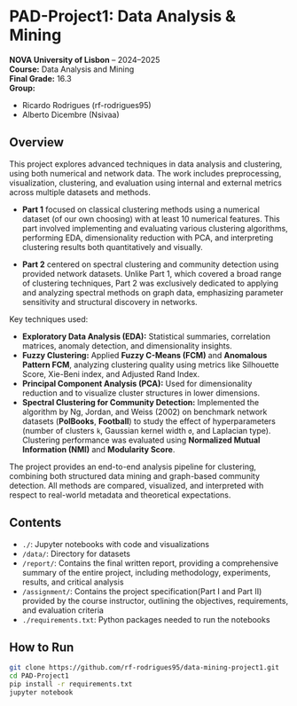 # PAD-Project1: Data Analysis & Mining  
**NOVA University of Lisbon** – 2024–2025  
**Course:** Data Analysis and Mining  
**Final Grade:** 16.3  
**Group:** 
  - Ricardo Rodrigues (rf-rodrigues95)
  - Alberto Dicembre (Nsivaa)

## Overview

This project explores advanced techniques in data analysis and clustering, using both numerical and network data. The work includes preprocessing, visualization, clustering, and evaluation using internal and external metrics across multiple datasets and methods.

- **Part 1** focused on classical clustering methods using a numerical dataset (of our own choosing) with at least 10 numerical features. This part involved implementing and evaluating various clustering algorithms, performing EDA, dimensionality reduction with PCA, and interpreting clustering results both quantitatively and visually.

- **Part 2** centered on spectral clustering and community detection using provided network datasets. Unlike Part 1, which covered a broad range of clustering techniques, Part 2 was exclusively dedicated to applying and analyzing spectral methods on graph data, emphasizing parameter sensitivity and structural discovery in networks.

Key techniques used:

- **Exploratory Data Analysis (EDA):** Statistical summaries, correlation matrices, anomaly detection, and dimensionality insights.
- **Fuzzy Clustering:** Applied **Fuzzy C-Means (FCM)** and **Anomalous Pattern FCM**, analyzing clustering quality using metrics like Silhouette Score, Xie-Beni index, and Adjusted Rand Index.
- **Principal Component Analysis (PCA):** Used for dimensionality reduction and to visualize cluster structures in lower dimensions.
- **Spectral Clustering for Community Detection:** Implemented the algorithm by Ng, Jordan, and Weiss (2002) on benchmark network datasets (**PolBooks**, **Football**) to study the effect of hyperparameters (number of clusters `k`, Gaussian kernel width `σ`, and Laplacian type). Clustering performance was evaluated using **Normalized Mutual Information (NMI)** and **Modularity Score**.

The project provides an end-to-end analysis pipeline for clustering, combining both structured data mining and graph-based community detection. All methods are compared, visualized, and interpreted with respect to real-world metadata and theoretical expectations.

## Contents

- `./`: Jupyter notebooks with code and visualizations  
- `/data/`: Directory for datasets
- `/report/`: Contains the final written report, providing a comprehensive summary of the entire project, including methodology, experiments, results, and critical analysis
- `/assignment/`: Contains the project specification(Part I and Part II) provided by the course instructor, outlining the objectives, requirements, and evaluation criteria
- `./requirements.txt`: Python packages needed to run the notebooks

## How to Run

```bash
git clone https://github.com/rf-rodrigues95/data-mining-project1.git
cd PAD-Project1
pip install -r requirements.txt
jupyter notebook
